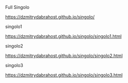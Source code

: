 Full Singolo 

https://dzmitrydabrahost.github.io/singolo/

singolo1

https://dzmitrydabrahost.github.io/singolo/singolo1.html

singolo2

https://dzmitrydabrahost.github.io/singolo/singolo2.html

singolo3

https://dzmitrydabrahost.github.io/singolo/singolo3.html

